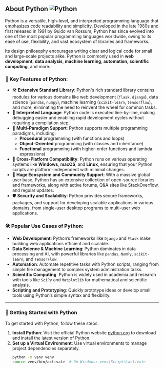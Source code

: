 ## About Python ![Python](https://img.shields.io/badge/Made%20with-Python-1f425f.svg?style=flat-square&logo=python)

Python is a versatile, high-level, and interpreted programming language that emphasizes code readability and simplicity. Developed in the late 1980s and first released in 1991 by Guido van Rossum, Python has since evolved into one of the most popular programming languages worldwide, owing to its ease of use, flexibility, and vast ecosystem of libraries and frameworks.

Its design philosophy encourages writing clear and logical code for small and large-scale projects alike. Python is commonly used in **web development**, **data analysis**, **machine learning**, **automation**, **scientific computing**, and more.

### 🧰 Key Features of Python:
- 🛠 **Extensive Standard Library**: Python's rich standard library contains modules for various domains like web development (`flask`, `django`), data science (`pandas`, `numpy`), machine learning (`scikit-learn`, `tensorflow`), and more, eliminating the need to reinvent the wheel for common tasks.
- 🔄 **Interpreted Language**: Python code is executed line-by-line, making debugging easier and enabling rapid development cycles without requiring a compilation step.
- 🎯 **Multi-Paradigm Support**: Python supports multiple programming paradigms, including:
  - **Procedural** programming (with functions and loops)
  - **Object-Oriented** programming (with classes and inheritance)
  - **Functional** programming (with higher-order functions and lambda expressions)
- 📱 **Cross-Platform Compatibility**: Python runs on various operating systems like **Windows**, **macOS**, and **Linux**, ensuring that your Python scripts are platform-independent with minimal changes.
- 🚀 **Huge Ecosystem and Community Support**: With a massive global user base, Python has an extensive collection of open-source libraries and frameworks, along with active forums, Q&A sites like StackOverflow, and regular updates.
- 🛡️ **Security and Scalability**: Python provides secure frameworks, packages, and support for developing scalable applications in various domains, from single-user desktop programs to multi-user web applications.
  
### 🛠 Popular Use Cases of Python:
- **Web Development**: Python’s frameworks like `Django` and `Flask` make building web applications efficient and scalable.
- **Data Science & Machine Learning**: Python dominates in data processing and AI, with powerful libraries like `pandas`, `NumPy`, `scikit-learn`, and `TensorFlow`.
- **Automation**: Automate repetitive tasks with Python scripts, ranging from simple file management to complex system administration tasks.
- **Scientific Computing**: Python is widely used in academia and research with tools like `SciPy` and `Matplotlib` for mathematical and scientific analysis.
- **Scripting and Prototyping**: Quickly prototype ideas or develop small tools using Python’s simple syntax and flexibility.

---

### 🌱 Getting Started with Python

To get started with Python, follow these steps:

1. **Install Python**: Visit the official Python website [python.org](https://www.python.org) to download and install the latest version of Python.
2. **Set up a Virtual Environment**: Use virtual environments to manage project dependencies separately.
   ```bash
   python -m venv venv
   source venv/bin/activate  # On Windows: venv\Scripts\activate
